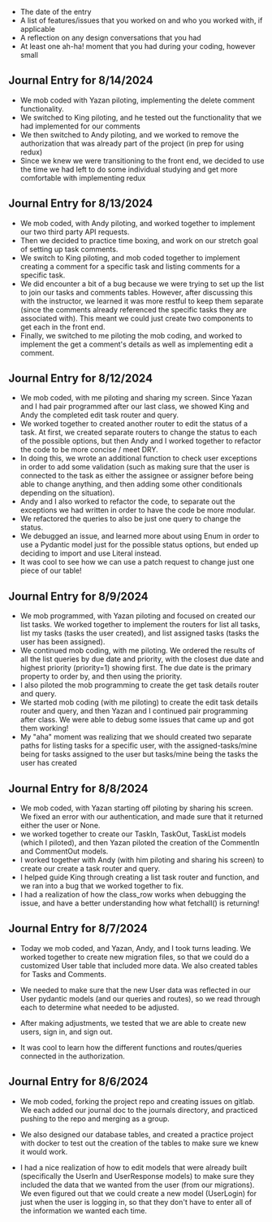 * The date of the entry
* A list of features/issues that you worked on and who you worked with, if applicable
* A reflection on any design conversations that you had
* At least one ah-ha! moment that you had during your coding, however small


## Journal Entry for 8/14/2024
- We mob coded with Yazan piloting, implementing the delete comment functionality.
- We switched to King piloting, and he tested out the functionality that we had implemented for our comments
- We then switched to Andy piloting, and we worked to remove the authorization that was already part of the project (in prep for using redux)
- Since we knew we were transitioning to the front end, we decided to use the time we had left to do some individual studying and get more comfortable with implementing redux

## Journal Entry for 8/13/2024
- We mob coded, with Andy piloting, and worked together to implement our two third party API requests.
- Then we decided to practice time boxing, and work on our stretch goal of setting up task comments.
- We switch to King piloting, and mob coded together to implement creating a comment for a specific task and listing comments for a specific task.
- We did encounter a bit of a bug because we were trying to set up the list to join our tasks and comments tables. However, after discussing this with the instructor, we learned it was more restful to keep them separate (since the comments already referenced the specific tasks they are associated with). This meant we could just create two components to get each in the front end.
- Finally, we switched to me piloting the mob coding, and worked to implement the get a comment's details as well as implementing edit a comment.

## Journal Entry for 8/12/2024

- We mob coded, with me piloting and sharing my screen. Since Yazan and I had pair programmed after our last class, we showed King and Andy the completed edit task router and query.
- We worked together to created another router to edit the status of a task. At first, we created separate routers to change the status to each of the possible options, but then Andy and I worked together to refactor the code to be more concise / meet DRY.
- In doing this, we wrote an additional function to check user exceptions in order to add some validation (such as making sure that the user is connected to the task as either the assignee or assigner before being able to change anything, and then adding some other conditionals depending on the situation).
- Andy and I also worked to refactor the code, to separate out the exceptions we had written in order to have the code be more modular.
- We refactored the queries to also be just one query to change the status.
- We debugged an issue, and learned more about using Enum in order to use a Pydantic model just for the possible status options, but ended up deciding to import and use Literal instead.
- It was cool to see how we can use a patch request to change just one piece of our table!

## Journal Entry for 8/9/2024
- We mob programmed, with Yazan piloting and focused on created our list tasks. We worked together to implement the routers for list all tasks, list my tasks (tasks the user created), and list assigned tasks (tasks the user has been assigned).
- We continued mob coding, with me piloting. We ordered the results of all the list queries by due date and priority, with the closest due date and highest priority (priority=1) showing first. The due date is the primary property to order by, and then using the priority.
- I also piloted the mob programming to create the get task details router and query.
- We started mob coding (with me piloting) to create the edit task details router and query, and then Yazan and I continued pair programming after class. We were able to debug some issues that came up and got them working!
- My "aha" moment was realizing that we should created two separate paths for listing tasks for a specific user, with the assigned-tasks/mine being for tasks assigned to the user but tasks/mine being the tasks the user has created

## Journal Entry for 8/8/2024

- We mob coded, with Yazan starting off piloting by sharing his screen. We fixed an error with our authentication, and made sure that it returned either the user or None.
- we worked together to create our TaskIn, TaskOut, TaskList models (which I piloted), and then Yazan piloted the creation of the CommentIn and CommentOut models.
- I worked together with Andy (with him piloting and sharing his screen) to create our create a task router and query.
- I helped guide King through creating a list task router and function, and we ran into a bug that we worked together to fix.
- I had a realization of how the class_row works when debugging the issue, and have a better understanding how what fetchall() is returning!

## Journal Entry for 8/7/2024

- Today we mob coded, and Yazan, Andy, and I took turns leading. We worked together to create new migration files, so that we could do a customized User table that included more data. We also created tables for Tasks and Comments.

- We needed to make sure that the new User data was reflected in our User pydantic models (and our queries and routes), so we read through each to determine what needed to be adjusted.

- After making adjustments, we tested that we are able to create new users, sign in, and sign out.

- It was cool to learn how the different functions and routes/queries connected in the authorization.


## Journal Entry for 8/6/2024

- We mob coded, forking the project repo and creating issues on gitlab. We each added our journal doc to the journals directory, and practiced pushing to the repo and merging as a group.

- We also designed our database tables, and created a practice project with docker to test out the creation of the tables to make sure we knew it would work.

- I had a nice realization of how to edit models that were already built (specifically the UserIn and UserResponse models) to make sure they included the data that we wanted from the user (from our migrations). We even figured out that we could create a new model (UserLogin) for just when the user is logging in, so that they don't have to enter all of the information we wanted each time.
